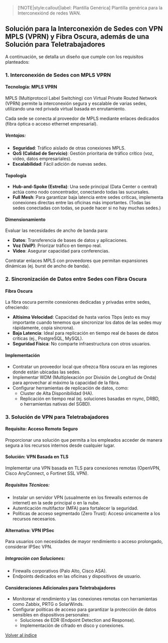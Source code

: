 > [!NOTE|style:callout|label: Plantilla Genérica]
> Plantilla genérica para la Interconexiónd de redes WAN.

## Solución para la Interconexión de Sedes con VPN MPLS (VPRN) y Fibra Oscura, además de una Solución para Teletrabajadores <!-- {docsify-ignore} -->

A continuación, se detalla un diseño que cumple con los requisitos planteados:

### 1. Interconexión de Sedes con MPLS VPRN

#### Tecnología: MPLS VPRN

MPLS (Multiprotocol Label Switching) con Virtual Private Routed Network (VPRN) permite la interconexión segura y escalable de varias sedes, utilizando una red privada virtual basada en enrutamiento.

Cada sede se conecta al proveedor de MPLS mediante enlaces dedicados (fibra óptica o acceso ethernet empresarial).

##### Ventajas:
- **Seguridad**: Tráfico aislado de otras conexiones MPLS.
- **QoS (Calidad de Servicio)**: Gestión prioritaria de tráfico crítico (voz, video, datos empresariales).
- **Escalabilidad**: Fácil adición de nuevas sedes.

#### Topología

- **Hub-and-Spoke (Estrella)**: Una sede principal (Data Center o central) actúa como nodo concentrador, conectando todas las sucursales.
- **Full Mesh**: Para garantizar baja latencia entre sedes críticas, implementa conexiones directas entre las oficinas más importantes. (Todas las sedes conectadas con todas, se puede hacer si no hay muchas sedes.)

#### Dimensionamiento

Evaluar las necesidades de ancho de banda para:
- **Datos**: Transferencia de bases de datos y aplicaciones.
- **Voz (VoIP)**: Priorizar tráfico en tiempo real.
- **Video**: Asegurar capacidad para conferencias.

Contratar enlaces MPLS con proveedores que permitan expansiones dinámicas (ej. burst de ancho de banda).

### 2. Sincronización de Datos entre Sedes con Fibra Oscura

#### Fibra Oscura

La fibra oscura permite conexiones dedicadas y privadas entre sedes, ofreciendo:
- **Altísima Velocidad**: Capacidad de hasta varios Tbps (esto es muy importante cuando tenemos que sincronizar los datos de las sedes muy rápidamente, copia síncrona).
- **Baja Latencia**: Ideal para replicación en tiempo real de bases de datos críticas (ej., PostgreSQL, MySQL).
- **Seguridad Física**: No comparte infraestructura con otros usuarios.

#### Implementación

- Contratar un proveedor local que ofrezca fibra oscura en las regiones donde están ubicadas las sedes.
- Implementar WDM (Multiplexación por División de Longitud de Onda) para aprovechar al máximo la capacidad de la fibra.
- Configurar herramientas de replicación de datos, como:
  - Cluster de Alta Disponibilidad (HA).
  - Replicación en tiempo real (ej. soluciones basadas en rsync, DRBD, o herramientas nativas del SGBD).

### 3. Solución de VPN para Teletrabajadores

#### Requisito: Acceso Remoto Seguro

Proporcionar una solución que permita a los empleados acceder de manera segura a los recursos internos desde cualquier lugar.

#### Solución: VPN Basada en TLS

Implementar una VPN basada en TLS para conexiones remotas (OpenVPN, Cisco AnyConnect, o Fortinet SSL VPN).

##### Requisitos Técnicos:

- Instalar un servidor VPN (usualmente en los firewalls externos de internet) en la sede principal o en la nube.
- Autenticación multifactor (MFA) para fortalecer la seguridad.
- Políticas de acceso segmentado (Zero Trust): Acceso únicamente a los recursos necesarios.

#### Alternativa: VPN IPSec

Para usuarios con necesidades de mayor rendimiento o acceso prolongado, considerar IPSec VPN.

##### Integración con Soluciones:

- Firewalls corporativos (Palo Alto, Cisco ASA).
- Endpoints dedicados en las oficinas y dispositivos de usuario.

#### Consideraciones Adicionales para Teletrabajadores

- Monitorear el rendimiento y las conexiones remotas con herramientas como Zabbix, PRTG o SolarWinds.
- Configurar políticas de acceso para garantizar la protección de datos sensibles en dispositivos personales:
  - Soluciones de EDR (Endpoint Detection and Response).
  - Implementación de cifrado en disco y conexiones.

<a href="https://pmoreno-rodriguez.github.io/opos_gsi/#/plantillas/indice.md">Volver al índice</a>